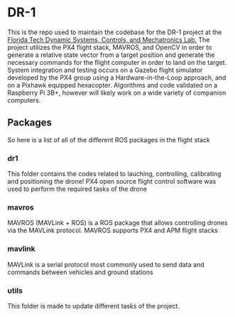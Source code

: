 # DR-1


This is the repo used to maintain the codebase for the DR-1 project at the [Florida Tech 
Dynamic Systems, Controls, and Mechatronics Lab.](https://research.fit.edu/dynamic-systems-and-controls-lab/)  The project utilizes the PX4 flight stack, MAVROS, and OpenCV in order to generate a relative state vector from a target position and generate the necessary commands for the flight computer in order to land on the target. System integration and testing occurs on a Gazebo flight simulator developed by the PX4 group using a Hardware-in-the-Loop approach, and on a Pixhawk equipped hexacopter. Algorithms and code validated on a Raspberry Pi 3B+, however will likely work on a wide variety of companion computers.  

## Packages
So here is a list of all of the different ROS packages in the flight stack

### dr1
This folder contains the codes related to lauching, controlling, calibrating and positioning the drone! PX4 open source flight control software was used to perform the required tasks of the drone  

### mavros
MAVROS (MAVLink + ROS) is a ROS package that allows controlling drones via the MAVLink protocol. MAVROS supports PX4 and APM flight stacks

### mavlink
MAVLink is a serial protocol most commonly used to send data and commands between vehicles and ground stations

### utils
This folder is made to update different tasks of the project. 

